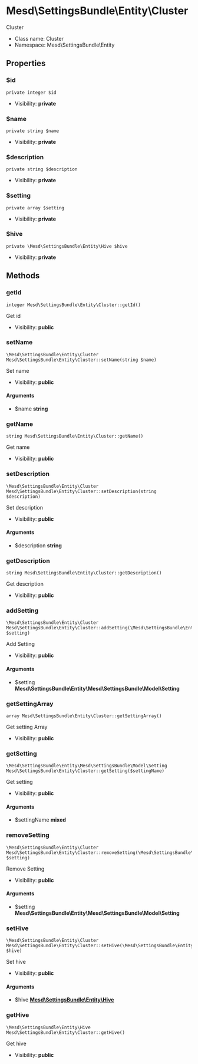 Mesd\SettingsBundle\Entity\Cluster
===============

Cluster




* Class name: Cluster
* Namespace: Mesd\SettingsBundle\Entity





Properties
----------


### $id

    private integer $id





* Visibility: **private**


### $name

    private string $name





* Visibility: **private**


### $description

    private string $description





* Visibility: **private**


### $setting

    private array $setting





* Visibility: **private**


### $hive

    private \Mesd\SettingsBundle\Entity\Hive $hive





* Visibility: **private**


Methods
-------


### getId

    integer Mesd\SettingsBundle\Entity\Cluster::getId()

Get id



* Visibility: **public**




### setName

    \Mesd\SettingsBundle\Entity\Cluster Mesd\SettingsBundle\Entity\Cluster::setName(string $name)

Set name



* Visibility: **public**


#### Arguments
* $name **string**



### getName

    string Mesd\SettingsBundle\Entity\Cluster::getName()

Get name



* Visibility: **public**




### setDescription

    \Mesd\SettingsBundle\Entity\Cluster Mesd\SettingsBundle\Entity\Cluster::setDescription(string $description)

Set description



* Visibility: **public**


#### Arguments
* $description **string**



### getDescription

    string Mesd\SettingsBundle\Entity\Cluster::getDescription()

Get description



* Visibility: **public**




### addSetting

    \Mesd\SettingsBundle\Entity\Cluster Mesd\SettingsBundle\Entity\Cluster::addSetting(\Mesd\SettingsBundle\Entity\Mesd\SettingsBundle\Model\Setting $setting)

Add Setting



* Visibility: **public**


#### Arguments
* $setting **Mesd\SettingsBundle\Entity\Mesd\SettingsBundle\Model\Setting**



### getSettingArray

    array Mesd\SettingsBundle\Entity\Cluster::getSettingArray()

Get setting Array



* Visibility: **public**




### getSetting

    \Mesd\SettingsBundle\Entity\Mesd\SettingsBundle\Model\Setting Mesd\SettingsBundle\Entity\Cluster::getSetting($settingName)

Get setting



* Visibility: **public**


#### Arguments
* $settingName **mixed**



### removeSetting

    \Mesd\SettingsBundle\Entity\Cluster Mesd\SettingsBundle\Entity\Cluster::removeSetting(\Mesd\SettingsBundle\Entity\Mesd\SettingsBundle\Model\Setting $setting)

Remove Setting



* Visibility: **public**


#### Arguments
* $setting **Mesd\SettingsBundle\Entity\Mesd\SettingsBundle\Model\Setting**



### setHive

    \Mesd\SettingsBundle\Entity\Cluster Mesd\SettingsBundle\Entity\Cluster::setHive(\Mesd\SettingsBundle\Entity\Hive $hive)

Set hive



* Visibility: **public**


#### Arguments
* $hive **[Mesd\SettingsBundle\Entity\Hive](Mesd-SettingsBundle-Entity-Hive.md)**



### getHive

    \Mesd\SettingsBundle\Entity\Hive Mesd\SettingsBundle\Entity\Cluster::getHive()

Get hive



* Visibility: **public**



